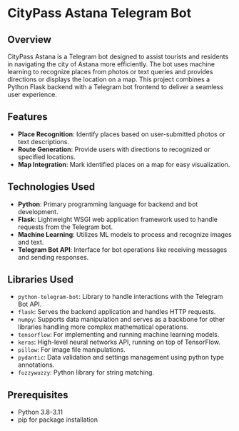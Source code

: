 # CityPass Astana Telegram Bot

## Overview
CityPass Astana is a Telegram bot designed to assist tourists and residents in navigating the city of Astana more efficiently. The bot uses machine learning to recognize places from photos or text queries and provides directions or displays the location on a map. This project combines a Python Flask backend with a Telegram bot frontend to deliver a seamless user experience.

## Features

- **Place Recognition**: Identify places based on user-submitted photos or text descriptions.
- **Route Generation**: Provide users with directions to recognized or specified locations.
- **Map Integration**: Mark identified places on a map for easy visualization.

## Technologies Used

- **Python**: Primary programming language for backend and bot development.
- **Flask**: Lightweight WSGI web application framework used to handle requests from the Telegram bot.
- **Machine Learning**: Utilizes ML models to process and recognize images and text.
- **Telegram Bot API**: Interface for bot operations like receiving messages and sending responses.

## Libraries Used

- `python-telegram-bot`: Library to handle interactions with the Telegram Bot API.
- `flask`: Serves the backend application and handles HTTP requests.
- `numpy`: Supports data manipulation and serves as a backbone for other libraries handling more complex mathematical operations.
- `tensorflow`: For implementing and running machine learning models.
- `keras`: High-level neural networks API, running on top of TensorFlow.
- `pillow`: For image file manipulations.
- `pydantic`: Data validation and settings management using python type annotations.
- `fuzzywuzzy`: Python library for string matching.

## Prerequisites

- Python 3.8-3.11
- pip for package installation


